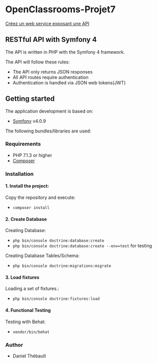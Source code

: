 # OpenClassrooms-Projet7

[Créez un web service exposant une API](https://openclassrooms.com/projects/creez-un-web-service-exposant-une-api)

## RESTful API with Symfony 4

The API is written in PHP with the Symfony 4 framework.

The API will follow these rules:
- The API only returns JSON responses
- All API routes require authentication
- Authentication is handled via JSON web tokens(JWT)

## Getting started
The application development is based on:
- [Symfony](https://symfony.com/doc/current/index.html) v4.0.9

The following bundles/libraries are used:

### Requirements
- PHP 7.1.3 or higher
- [Composer](https://getcomposer.org/)

### Installation
#### 1. Install the project:
Copy the repository and execute:
- `composer install`

#### 2. Create Database
Creating Database:
- `php bin/console doctrine:database:create`
- `php bin/console doctrine:database:create --env=test` for testing

Creating Database Tables/Schema:
- `php bin/console doctrine:migrations:migrate`

#### 3. Load fixtures
Loading a set of fixtures.:
- `php bin/console doctrine:fixtures:load`

#### 4. Functional Testing
Testing with Behat:
- `vendor/bin/behat`

### Author
- Daniel Thébault